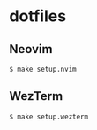 # dotfiles

## Neovim

```shell
$ make setup.nvim
```

## WezTerm

```shell
$ make setup.wezterm
```
